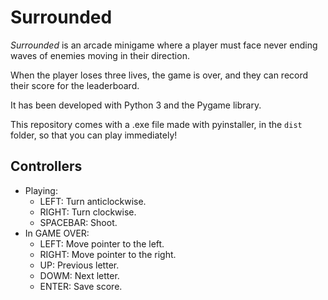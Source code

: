 # Surrounded

*Surrounded* is an arcade minigame where a player must face never ending waves of enemies moving in their direction.

When the player loses three lives, the game is over, and they can record their score for the leaderboard.

It has been developed with Python 3 and the Pygame library.

This repository comes with a .exe file made with pyinstaller, in the `dist` folder, so that you can play immediately!

## Controllers ##
- Playing:
    - LEFT: Turn anticlockwise.
    - RIGHT: Turn clockwise.
    - SPACEBAR: Shoot.
- In GAME OVER:
    - LEFT: Move pointer to the left.
    - RIGHT: Move pointer to the right.
    - UP: Previous letter.
    - DOWM: Next letter.
    - ENTER: Save score.